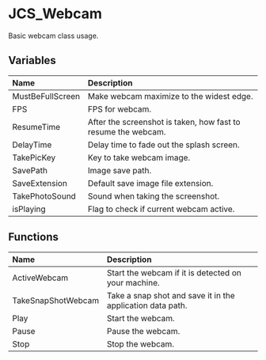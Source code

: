 # JCS_Webcam

Basic webcam class usage.

## Variables

| Name | Description |
|:---|:---|
| MustBeFullScreen | Make webcam maximize to the widest edge. |
| FPS | FPS for webcam. |
| ResumeTime | After the screenshot is taken, how fast to resume the webcam. |
| DelayTime | Delay time to fade out the splash screen. |
| TakePicKey | Key to take webcam image. |
| SavePath | Image save path. |
| SaveExtension | Default save image file extension. |
| TakePhotoSound | Sound when taking the screenshot. |
| isPlaying | Flag to check if current webcam active. |

## Functions

| Name | Description |
|:---|:---|
| ActiveWebcam | Start the webcam if it is detected on your machine. |
| TakeSnapShotWebcam | Take a snap shot and save it in the application data path. |
| Play | Start the webcam. |
| Pause | Pause the webcam. |
| Stop | Stop the webcam. |
